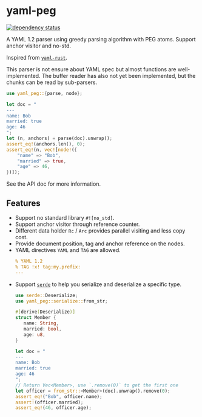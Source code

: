 # yaml-peg

[![dependency status](https://deps.rs/repo/github/KmolYuan/yaml-peg-rs/status.svg)](https://deps.rs/crate/yaml-peg/)

A YAML 1.2 parser using greedy parsing algorithm with PEG atoms. Support anchor visitor and no-std.

Inspired from [`yaml-rust`](https://github.com/chyh1990/yaml-rust).

This parser is not ensure about YAML spec but almost functions are well-implemented. The buffer reader has also not yet been implemented, but the chunks can be read by sub-parsers.

```rust
use yaml_peg::{parse, node};

let doc = "
---
name: Bob
married: true
age: 46
";
let (n, anchors) = parse(doc).unwrap();
assert_eq!(anchors.len(), 0);
assert_eq!(n, vec![node!({
    "name" => "Bob",
    "married" => true,
    "age" => 46,
})]);
```

See the API doc for more information.

## Features

+ Support no standard library `#![no_std]`.
+ Support anchor visitor through reference counter.
+ Different data holder `Rc` / `Arc` provides parallel visiting and less copy cost.
+ Provide document position, tag and anchor reference on the nodes.
+ YAML directives `YAML` and `TAG` are allowed.
  ```yaml
  % YAML 1.2
  % TAG !x! tag:my.prefix:
  ---
  ```
+ Support [`serde`](https://github.com/serde-rs/serde) to help you serialize and deserialize a specific type.
  ```rust
  use serde::Deserialize;
  use yaml_peg::serialize::from_str;

  #[derive(Deserialize)]
  struct Member {
     name: String,
     married: bool,
     age: u8,
  }

  let doc = "
  ---
  name: Bob
  married: true
  age: 46
  ";
  // Return Vec<Member>, use `.remove(0)` to get the first one
  let officer = from_str::<Member>(doc).unwrap().remove(0);
  assert_eq!("Bob", officer.name);
  assert!(officer.married);
  assert_eq!(46, officer.age);
  ```
